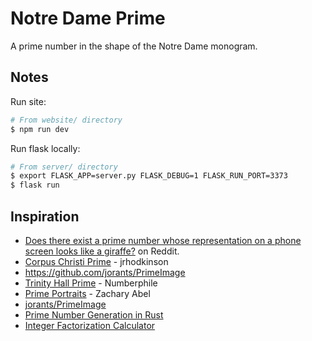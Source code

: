 # Notre Dame Prime

A prime number in the shape of the Notre Dame monogram.

## Notes

Run site:

```bash
# From website/ directory
$ npm run dev
```

Run flask locally:

```bash
# From server/ directory
$ export FLASK_APP=server.py FLASK_DEBUG=1 FLASK_RUN_PORT=3373
$ flask run
```

## Inspiration

- [Does there exist a prime number whose representation on a phone screen looks like a giraffe?](https://www.reddit.com/r/math/comments/7qpfls/does_there_exist_a_prime_number_whose/) on Reddit.
- [Corpus Christi Prime](https://friendlyfieldsandopenmaps.com/2017/09/08/the-corpus-christi-prime/) - jrhodkinson
- https://github.com/jorants/PrimeImage
- [Trinity Hall Prime](https://www.youtube.com/watch?v=fQQ8IiTWHhg) - Numberphile
- [Prime Portraits](http://archive.bridgesmathart.org/2016/bridges2016-359.pdf) - Zachary Abel
- [jorants/PrimeImage](https://github.com/jorants/PrimeImage)
- [Prime Number Generation in Rust](https://medium.com/snips-ai/prime-number-generation-2a02f28508ff)
- [Integer Factorization Calculator](https://www.alpertron.com.ar/ECM.HTM)
